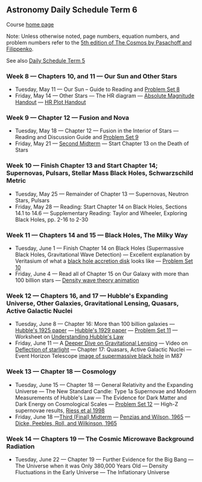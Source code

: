## Astronomy Daily Schedule Term 6

Course [home page](./)

Note: Unless otherwise noted, page numbers, equation numbers, and problem numbers refer to the [5th edition of The Cosmos by Pasachoff and Filippenko](https://www.amazon.com/Cosmos-Astronomy-New-Millennium/dp/1108431380).

See also [Daily Schedule Term 5](./daily_schedule_term_5.md)

### Week 8 &mdash; Chapters 10, and 11 &mdash; Our Sun and Other Stars

* Tuesday, May 11 &mdash; Our Sun &ndash; Guide to Reading and [Problem Set 8](./problem_sets/Astro-PS08.pdf)
* Friday, May 14 &mdash; Other Stars &mdash; The HR diagram &mdash; [Absolute Magnitude Handout](./resources/DistanceAndMagnitude/AstronomicalDistanceScalesAndAbsoluteMagnitude.pdf) &mdash; [HR Plot Handout](./resources/HRPlot/HRPlot.pdf)

### Week 9 &mdash; Chapter 12 &mdash; Fusion and Nova

* Tuesday, May 18 &mdash; Chapter 12 &mdash; Fusion in the Interior of Stars &mdash; Reading and Discussion Guide and [Problem Set 9](./problem_sets/Astro-PS09.pdf)
* Friday, May 21 &mdash; [Second Midterm](./exams/M2.pdf) &mdash; Start Chapter 13 on the Death of Stars

### Week 10 &mdash; Finish Chapter 13 and Start Chapter 14; Supernovas, Pulsars, Stellar Mass Black Holes, Schwarzschild Metric

* Tuesday, May 25 &mdash; Remainder of Chapter 13 &mdash; Supernovas, Neutron Stars, Pulsars
* Friday, May 28 &mdash; Reading: Start Chapter 14 on Black Holes, Sections 14.1 to 14.6 &mdash; Supplementary Reading: Taylor and Wheeler, Exploring Black Holes, pp. 2-16 to 2-30

### Week 11 &mdash; Chapters 14 and 15 &mdash; Black Holes, The Milky Way

* Tuesday, June 1 &mdash; Finish Chapter 14 on Black Holes (Supermassive Black Holes, Gravitational Wave Detection) &mdash; Excellent explanation by Veritasium of what a [black hole accretion disk](https://www.youtube.com/watch?v=zUyH3XhpLTo) looks like &mdash; [Problem Set 10](./problem_sets/Astro-PS10.pdf)
* Friday, June 4 &mdash; Read all of Chapter 15 on Our Galaxy with more than 100 billion stars &mdash; [Density wave theory animation](https://youtu.be/-jR3C_yA_G0)

### Week 12 &mdash; Chapters 16, and 17 &mdash; Hubble's Expanding Universe, Other Galaxies, Gravitational Lensing, Quasars, Active Galactic Nuclei

* Tuesday, June 8 &mdash; Chapter 16: More than 100 billion galaxies &mdash; [Hubble's 1925 paper](./resources/Hubble1925Paper.pdf) &mdash; [Hubble's 1929 paper](./resources/Hubble1929Paper.pdf) &mdash; [Problem Set 11](./problem_sets/Astro-PS11.pdf) &mdash; Worksheet on [Understanding Hubble's Law](./resources/UnderstandingHubblesLaw.pdf)
* Friday, June 11 &mdash; A [Deeper Dive on Gravitational Lensing](./resources/HarvardAstronomy202Lecture12Excerpt.pdf) &mdash; Video on [Deflection of starlight](https://youtu.be/HLxvq_M4218) &mdash; Chapter 17: Quasars, Active Galactic Nuclei &mdash; Event Horizon Telescope [image of supermassive black hole](https://youtu.be/S_GVbuddri8) in M87

### Week 13 &mdash; Chapter 18 &mdash; Cosmology 

* Tuesday, June 15 &mdash; Chapter 18 &mdash; General Relativity and the Expanding Universe &mdash; The New Standard Candle: Type 1a Supernovae and Modern Measurements of Hubble's Law &mdash; The Evidence for Dark Matter and Dark Energy on Cosmological Scales &mdash; [Problem Set 12](./problem_sets/Astro-PS12-WithSuperliminalJets.pdf) &mdash; High-Z supernovae results, [Riess et al 1998](/resources/RiessEtAl1998.pdf)
* Friday, June 18 &mdash;[Third (Final) Midterm](./exams/M3.pdf) &mdash; [Penzias and Wilson, 1965](./resources/PenziasAndWilson.pdf) &mdash; [Dicke, Peebles, Roll, and Wilkinson, 1965](./resources/DickePeeblesRollAndWilkinson.pdf) 

### Week 14 &mdash; Chapters 19 &mdash; The Cosmic Microwave Background Radiation 

* Tuesday, June 22 &mdash; Chapter 19 &mdash; Further Evidence for the Big Bang &mdash; The Universe when it was Only 380,000 Years Old &mdash; Density Fluctuations in the Early Universe &mdash; The Inflationary Universe
